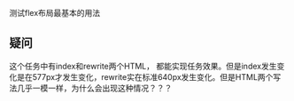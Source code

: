 测试flex布局最基本的用法

## 疑问
这个任务中有index和rewrite两个HTML， 都能实现任务效果。但是index发生变化是在577px才发生变化，rewrite实在标准640px发生变化。但是HTML两个写法几乎一模一样，为什么会出现这种情况？？？